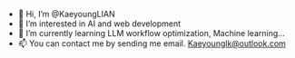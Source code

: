 - 👋 Hi, I’m @KaeyoungLIAN
- 👀 I’m interested in AI and web development
- 🌱 I’m currently learning LLM workflow optimization, Machine learning...
- 📫 You can contact me by sending me email. Kaeyounglk@outlook.com

